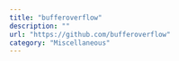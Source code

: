 ```yaml
---
title: "bufferoverflow"
description: ""
url: "https://github.com/bufferoverflow"
category: "Miscellaneous"
---
```

